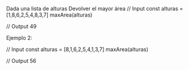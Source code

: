 Dada una lista de alturas
Devolver el mayor área
// Input
const alturas = [1,8,6,2,5,4,8,3,7]
maxArea(alturas)

// Output
49

Ejemplo 2:

// Input
const alturas = [8,1,6,2,5,4,1,3,7]
maxArea(alturas)

// Output
56